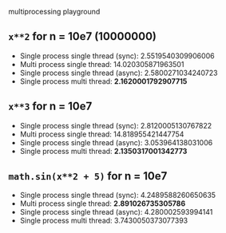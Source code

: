 multiprocessing playground

## `x**2` for n = 10e7 (10000000)
- Single process single thread (sync):  2.5519540309906006
- Multi process single thread:  14.020305871963501
- Single process single thread (async):  2.5800271034240723
- Single process multi thread:  **2.1620001792907715**

## `x**3` for n = 10e7 
- Single process single thread (sync):  2.8120005130767822
- Multi process single thread:  14.818955421447754
- Single process single thread (async):  3.053964138031006
- Single process multi thread:  **2.1350317001342773**

## `math.sin(x**2 + 5)` for n = 10e7 
- Single process single thread (sync):  4.2489588260650635
- Multi process single thread:  **2.891026735305786**
- Single process single thread (async):  4.280002593994141
- Single process multi thread:  3.7430050373077393